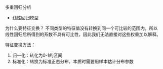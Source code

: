 多重回归分析
- 线性回归模型

为什么要特征变换？
不同类型的特征值没有转换到同一个可比较的范围内，所以线性回归后所得到的系数不具有可比性，因此我们无法直接对这些权重加以解释。

特征变换方法：
1. 归一化：转化为0-1的区间
2. 标准化：转换为标准正态分布，本质时需要用样本估计分布参数
